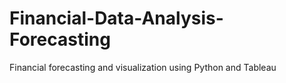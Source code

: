 # Financial-Data-Analysis-Forecasting
Financial forecasting and visualization using Python and Tableau

